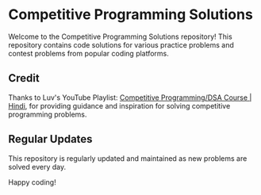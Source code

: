 # Competitive Programming Solutions

Welcome to the Competitive Programming Solutions repository! This repository contains code solutions for various practice problems and contest problems from popular coding platforms.

## Credit

Thanks to Luv's YouTube Playlist: [Competitive Programming/DSA Course | Hindi](https://www.youtube.com/playlist?list=PLauivoElc3ggagradg8MfOZreCMmXMmJ-), for providing guidance and inspiration for solving competitive programming problems.

## Regular Updates

This repository is regularly updated and maintained as new problems are solved every day.

Happy coding!
